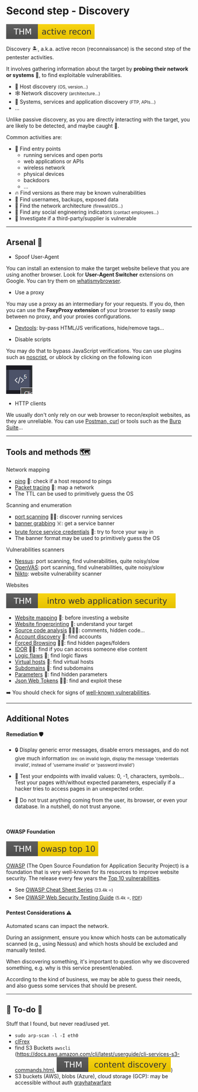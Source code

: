 # Second step - Discovery

[![activerecon](../../_badges/thm/activerecon.svg)](https://tryhackme.com/room/activerecon)

<div class="row row-cols-lg-2"><div>

Discovery 🏝️, a.k.a. active recon (reconnaissance) is the second step of the pentester activities.

It involves gathering information about the target by **probing their network or systems** 🛶️, to find exploitable vulnerabilities.

* 🎯 Host discovery <small>(OS, version...)</small>
* 🕸️ Network discovery <small>(architecture...)</small>
* 🧭 Systems, services and application discovery <small>(FTP, APIs...)</small>
* ...

Unlike passive discovery, as you are directly interacting with the target, you are likely to be detected, and maybe caught 🚓.
</div><div>

Common activities are:

* 🚪 Find entry points
  * running services and open ports
  * web applications or APIs
  * wireless network
  * physical devices
  * backdoors
  * ...
* 🔥 Find versions as there may be known vulnerabilities
* 🔑 Find usernames, backups, exposed data
* 🥅 Find the network architecture <small>(firewall/IDS...)</small>
* 💃 Find any social engineering indicators <small>(contact employees...)</small>
* 🌿 Investigate if a third-party/supplier is vulnerable
</div></div>

<hr class="sep-both">

## Arsenal 🌱

<div class="row row-cols-lg-2"><div>

* Spoof User-Agent

You can install an extension to make the target website believe that you are using another browser. Look for **User-Agent Switcher** extensions on Google. You can try them on [whatismybrowser](https://www.whatismybrowser.com/).

* Use a proxy

You may use a proxy as an intermediary for your requests. If you do, then you can use the **FoxyProxy extension** of your browser to easily swap between no proxy, and your proxies configurations.

* [Devtools](/programming-languages/web/_general/index.md#-developer-tools-devtools-): by-pass HTML/JS verifications, hide/remove tags...
</div><div>

* Disable scripts

You may do that to bypass JavaScript verifications. You can use plugins such as [noscript](https://noscript.net/), or ublock by clicking on the following icon

![ublock_disable_scripts](_images/ublock_disable_scripts.png)

* HTTP clients

We usually don't only rely on our web browser to recon/exploit websites, as they are unreliable. You can use [Postman, curl](/programming-languages/others/apis/_general/index.md#query-an-api) or tools such as the [Burp Suite](/cybersecurity/red-team/tools/utilities/proxies/burp/index.md)...

</div></div>

<hr class="sep-both">

## Tools and methods 🗺️

<div class="row row-cols-lg-2"><div>

Network mapping

* [ping](techniques/network/ping.md) 🥅: check if a host respond to pings
* [Packet tracing](techniques/network/trace.md) 🥅: map a network
* The TTL can be used to primitively guess the OS

Scanning and enumeration

* [port scanning](techniques/network/port_scanning.md) 🚪🔥: discover running services
* [banner grabbing](techniques/network/banner_grabbing.md) ☠️: get a service banner
* [brute force service credentials](techniques/network/auth.md) 🚪: try to force your way in
* The banner format may be used to primitively guess the OS

Vulnerabilities scanners

* [Nessus](/cybersecurity/red-team/tools/scanners/vulns/nessus.md): port scanning, find vulnerabilities, quite noisy/slow
* [OpenVAS](/cybersecurity/red-team/tools/scanners/vulns/openvas.md): port scanning, find vulnerabilities, quite noisy/slow
* [Nikto](/cybersecurity/red-team/tools/scanners/web/nikto.md): website vulnerability scanner
</div><div>

Websites

[![introwebapplicationsecurity](../../_badges/thm/introwebapplicationsecurity.svg)](https://tryhackme.com/room/introwebapplicationsecurity)

* [Website mapping](techniques/websites/mapping.md) 🧭: before investing a website
* [Website fingerprinting](techniques/websites/fingerprint.md) 🧭: understand your target
* [Source code analysis](techniques/websites/sanalysis.md) 🚪🔥🔑: comments, hidden code...
* [Account discovery](techniques/websites/account.md) 🔑: find accounts
* [Forced Browsing](techniques/websites/forced_browsing.md) 🚪🔑: find hidden pages/folders
* [IDOR](techniques/websites/idor.md) 🚪🔑: find if you can access someone else content
* [Logic flaws](techniques/websites/logic_flaws.md) 🚪: find logic flaws
* [Virtual hosts](techniques/websites/vhosts.md) 🚪: find virtual hosts
* [Subdomains](techniques/websites/subdomains.md) 🚪: find subdomains
* [Parameters](techniques/websites/parameters.md) 🚪: find hidden parameters
* [Json Web Tokens](techniques/others/jwt.md) 🚪🔑: find and exploit these

➡️ You should check for signs of [well-known vulnerabilities](../s3.exploitation/index.md#common-vulnerabilities-).
</div></div>

<hr class="sep-both">

## Additional Notes

<div class="row row-cols-lg-2"><div>

#### Remediation 🛡️

<p></p>

* 🔒 Display generic error messages, disable errors messages, and do not give much information <small>(ex: on invalid login, display the message 'credentials invalid', instead of 'username invalid' or 'password invalid')</small>

* 🚧 Test your endpoints with invalid values: 0, -1, characters, symbols... Test your pages with/without expected parameters, especially if a hacker tries to access pages in an unexpected order.

* 🔫 Do not trust anything coming from the user, its browser, or even your database. In a nutshell, do not trust anyone.

<br>

#### OWASP Foundation

[![owasptop10](../../_badges/thm/owasptop10.svg)](https://tryhackme.com/room/owasptop10)

[OWASP](https://owasp.org/) (The Open Source Foundation for Application Security Project) is a foundation that is very well-known for its resources to improve website security. The release every few years the [Top 10 vulnerabilities](https://owasp.org/Top10/).

* See [OWASP Cheat Sheet Series](https://cheatsheetseries.owasp.org/) <small>(23.4k ⭐)</small>
* See [OWASP Web Security Testing Guide](https://owasp.org/www-project-web-security-testing-guide/) <small>(5.4k ⭐, [PDF](https://github.com/OWASP/wstg/releases/download/v4.2/wstg-v4.2.pdf))</small>

</div><div>

#### Pentest Considerations ⚠️

Automated scans can impact the network.

During an assignment, ensure you know which hosts can be automatically scanned (e.g., using Nessus) and which hosts should be excluded and manually tested.

When discovering something, it's important to question why we discovered something, e.g. why is this service present/enabled.

According to the kind of business, we may be able to guess their needs, and also guess some services that should be present.
</div></div>

<hr class="sep-both">

## 👻 To-do 👻

Stuff that I found, but never read/used yet.

<div class="row row-cols-lg-2"><div>

* `sudo arp-scan -l -I eth0`
* [clFrex](https://cifrex.org/)
* find S3 Buckets `awscli` (https://docs.aws.amazon.com/cli/latest/userguide/cli-services-s3-commands.html, [![contentdiscovery](../../_badges/thm/contentdiscovery.svg)](https://tryhackme.com/room/contentdiscovery))
* S3 buckets (AWS), blobs (Azure), cloud storage (GCP): may be accessible without auth [grayhatwarfare](https://buckets.grayhatwarfare.com/)
</div><div>
</div></div>
